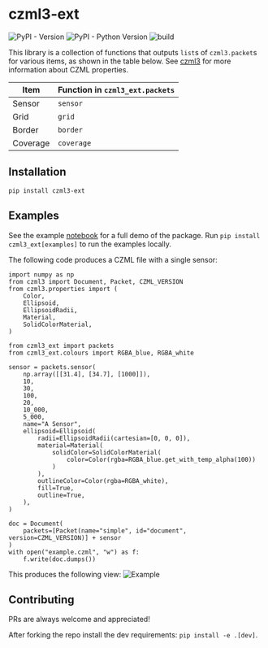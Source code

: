 # czml3-ext
![PyPI - Version](https://img.shields.io/pypi/v/czml3_ext)
![PyPI - Python Version](https://img.shields.io/pypi/pyversions/czml3_ext)
![build](https://img.shields.io/github/actions/workflow/status/Stoops-ML/czml3-ext/workflow.yml)

This library is a collection of functions that outputs `list`s of `czml3.packet`s for various items, as shown in the table below. See [czml3](https://github.com/Stoops-ML/czml3) for more information about CZML properties.

| Item     | Function in `czml3_ext.packets` |
| -------- | ------------------------------- |
| Sensor   | `sensor`                        |
| Grid     | `grid`                          |
| Border   | `border`                        |
| Coverage | `coverage`                      |

## Installation
`pip install czml3-ext`

## Examples
See the example [notebook](https://github.com/Stoops-ML/czml3-ext/blob/main/examples/examples.ipynb) for a full demo of the package. Run `pip install czml3_ext[examples]` to run the examples locally.

The following code produces a CZML file with a single sensor:
```
import numpy as np
from czml3 import Document, Packet, CZML_VERSION
from czml3.properties import (
    Color,
    Ellipsoid,
    EllipsoidRadii,
    Material,
    SolidColorMaterial,
)

from czml3_ext import packets
from czml3_ext.colours import RGBA_blue, RGBA_white

sensor = packets.sensor(
    np.array([[31.4], [34.7], [1000]]),
    10,
    30,
    100,
    20,
    10_000,
    5_000,
    name="A Sensor",
    ellipsoid=Ellipsoid(
        radii=EllipsoidRadii(cartesian=[0, 0, 0]),
        material=Material(
            solidColor=SolidColorMaterial(
                color=Color(rgba=RGBA_blue.get_with_temp_alpha(100))
            )
        ),
        outlineColor=Color(rgba=RGBA_white),
        fill=True,
        outline=True,
    ),
)

doc = Document(
    packets=[Packet(name="simple", id="document", version=CZML_VERSION)] + sensor
)
with open("example.czml", "w") as f:
    f.write(doc.dumps())
```

This produces the following view:
![Example](https://github.com/user-attachments/assets/c48709fe-652e-480b-a69a-ffccbe7b5ec1)




## Contributing
PRs are always welcome and appreciated!

After forking the repo install the dev requirements: `pip install -e .[dev]`.
